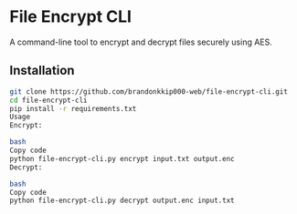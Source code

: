 ﻿# File Encrypt CLI

A command-line tool to encrypt and decrypt files securely using AES.

## Installation
```bash
git clone https://github.com/brandonkkip000-web/file-encrypt-cli.git
cd file-encrypt-cli
pip install -r requirements.txt
Usage
Encrypt:

bash
Copy code
python file-encrypt-cli.py encrypt input.txt output.enc
Decrypt:

bash
Copy code
python file-encrypt-cli.py decrypt output.enc input.txt